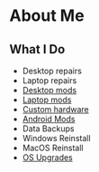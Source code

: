 # About Me

## What I Do
* Desktop repairs
* Laptop repairs
* [Desktop mods](desktop-mods.md)
* [Laptop mods](laptop-mods.md)
* [Custom hardware](hardware.md)
* [Android Mods](android.md)
* Data Backups
* Windows Reinstall
* MacOS Reinstall
* [OS Upgrades](upgrades.md)
